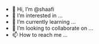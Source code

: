 - 👋 Hi, I’m @shaafi
- 👀 I’m interested in ...
- 🌱 I’m currently learning ...
- 💞️ I’m looking to collaborate on ...
- 📫 How to reach me ...

<!---
896677Ns/896677Ns is a ✨ special ✨ repository because its `README.md` (this file) appears on your GitHub profile.
You can click the Preview link to take a look at your changes.
--->
